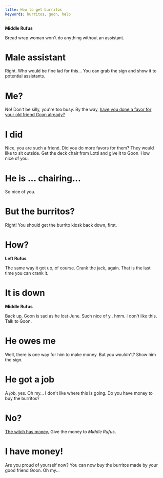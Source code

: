 ```yaml
---
title: How to get burritos
keywords: burritos, goon, help
---
```


**Middle Rufus**

Bread wrap woman won't do anything without an assistant.

# Male assistant
Right. Who would be fine lad for this... You can grab the sign and show it to potential assistants.

# Me?
No! Don't be silly, you're too busy. By the way, [have you done a favor for your old friend Goon already?](../010-left/050-goonandjune.md)

# I did
Nice, you are such a friend. Did you do more favors for them? They would like to sit outside. Get the deck chair from Lotti and give it to Goon. How nice of you.

# He is ... chairing...
So nice of you.

# But the burritos?
Right! You should get the burrito kiosk back down, first. 

# How?
**Left Rufus**

The same way it got up, of course. Crank the jack, again. That is the last time you can crank it.

# It is down
**Middle Rufus**

Back up, Goon is sad as he lost June. Such nice of y.. hmm. I don't like this. Talk to Goon.

# He owes me
Well, there is one way for him to make money. But you wouldn't? Show him the sign.

# He got a job
A *job*, yes. Oh my... I don't like where this is going. Do you have money to buy the burritos?

# No?
[The witch has money.](../010-left/060-five-zlottis.md) Give the money to *Middle Rufus*.

# I have money!
Are you proud of yourself now? You can now buy the burritos made by your good friend Goon. Oh my...
